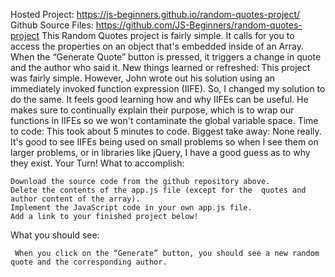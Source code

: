Hosted Project: 
https://js-beginners.github.io/random-quotes-project/
Github Source Files: 
https://github.com/JS-Beginners/random-quotes-project This Random Quotes project is fairly simple. It calls for you to access the properties on an object that's embedded inside of an Array. When the “Generate Quote” button is pressed, it triggers a change in quote and the author who said it.
New things learned or refreshed:
This project was fairly simple. However, John wrote out his solution using an immediately invoked function expression (IIFE). So, I changed my solution to do the same. It feels good learning how and why IIFEs can be useful. He makes sure to continually explain their purpose, which is to wrap our functions in IIFEs so we won't contaminate the global variable space.
Time to code:
This took about 5 minutes to code.
Biggest take away:
None really. It's good to see IIFEs being used on small problems so when I see them on larger problems, or in libraries like jQuery, I have a good guess as to why they exist.
Your Turn!
What to accomplish:

    Download the source code from the github repository above.
    Delete the contents of the app.js file (except for the  quotes and author content of the array).
    Implement the JavaScript code in your own app.js file.
    Add a link to your finished project below!

What you should see:

     When you click on the “Generate” button, you should see a new random quote and the corresponding author.
